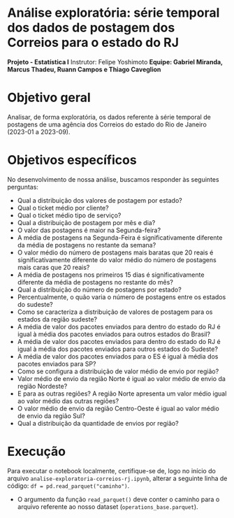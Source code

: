 # Análise exploratória: série temporal dos dados de postagem dos Correios para o estado do RJ

**Projeto - Estatística I**
Instrutor: Felipe Yoshimoto
**Equipe: Gabriel Miranda, Marcus Thadeu, Ruann Campos e Thiago Caveglion**

# Objetivo geral
Analisar, de forma exploratória, os dados referente à série temporal de postagens de uma agência dos Correios do estado do Rio de Janeiro (2023-01 a 2023-09).

# Objetivos específicos
No desenvolvimento de nossa análise, buscamos responder às seguintes perguntas:
* Qual a distribuição dos valores de postagem por estado?
* Qual o ticket médio por cliente?
* Qual o ticket médio tipo de serviço?
* Qual a distribuição de postagem por mês e dia?
* O valor das postagens é maior na Segunda-feira?
* A média de postagens na Segunda-Feira é significativamente diferente da média de postagens no restante da semana?
* O valor médio do número de postagens mais baratas que 20 reais é significativamente diferente do valor médio do número de postagens mais caras que 20 reais?
* A média de postagens nos primeiros 15 dias é significativamente diferente da média de postagens no restante do mês?
* Qual a distribuição do número de postagens por estado?
* Percentualmente, o quão varia o número de postagens entre os estados do sudeste?
* Como se caracteriza a distribuição de valores de postagem para os estados da região sudeste?
* A média de valor dos pacotes enviados para dentro do estado do RJ é igual à média dos pacotes enviados para outros estados do Brasil?
* A média de valor dos pacotes enviados para dentro do estado do RJ é igual à média dos pacotes enviados para outros estados do Sudeste?
* A média de valor dos pacotes enviados para o ES é igual à média dos pacotes enviados para SP?
* Como se configura a distribuição de valor médio de envio por região?
* Valor médio de envio da região Norte é igual ao valor médio de envio da região Nordeste?
* E para as outras regiões? A região Norte apresenta um valor médio igual ao valor médio das outras regiões?
* O valor médio de envio da região Centro-Oeste é igual ao valor médio de envio da região Sul?
* Qual a distribuição da quantidade de envios por região?

# Execução
Para executar o notebook localmente, certifique-se de, logo no início do arquivo `analise-exploratoria-correios-rj.ipynb`, alterar a seguinte linha de código: `df = pd.read_parquet("caminho")`.
* O argumento da função `read_parquet()` deve conter o caminho para o arquivo referente ao nosso dataset (`operations_base.parquet`).
